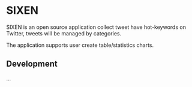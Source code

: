 # SIXEN

SIXEN is an open source application collect tweet have hot-keywords on Twitter,
tweets will be managed by categories.

The application supports user create table/statistics charts.

## Development
...
